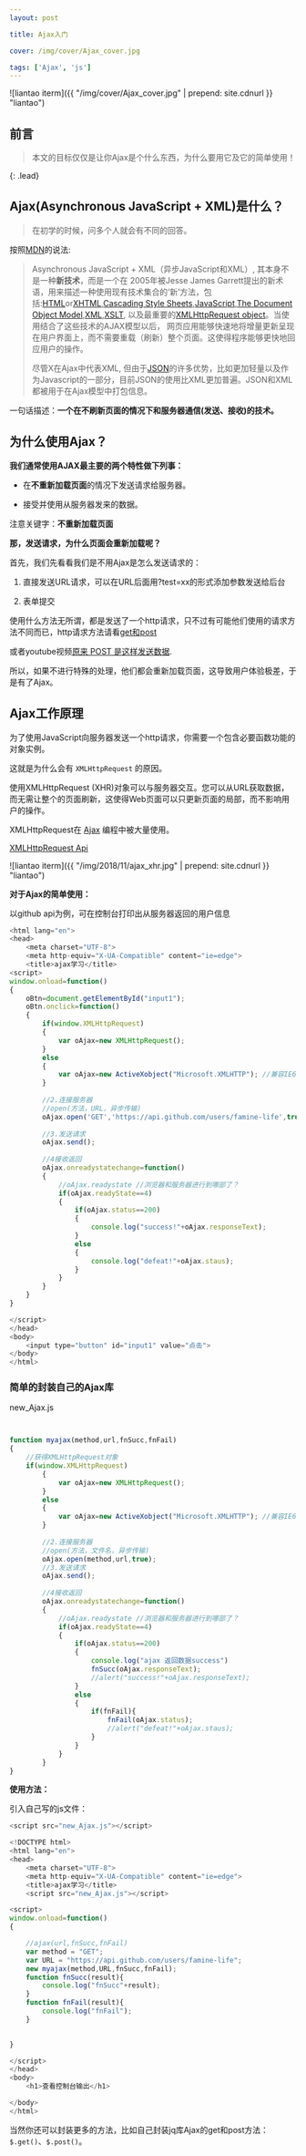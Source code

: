 ```yaml
---
layout: post

title: Ajax入门

cover: /img/cover/Ajax_cover.jpg

tags: ['Ajax', 'js']
---
```


![liantao iterm]({{ "/img/cover/Ajax_cover.jpg" | prepend: site.cdnurl }} "liantao")


## 前言

> 本文的目标仅仅是让你Ajax是个什么东西，为什么要用它及它的简单使用！

{: .lead}
<!--break-->

## Ajax(Asynchronous JavaScript + XML)是什么？

> 在初学的时候，问多个人就会有不同的回答。



按照[MDN](https://developer.mozilla.org/zh-CN/docs/Web/Guide/AJAX)的说法:

> Asynchronous JavaScript + XML（异步JavaScript和XML）, 其本身不是一种**新技术**，而是一个在 2005年被Jesse James Garrett提出的新术语，用来描述一种使用现有技术集合的‘新’方法，包括:[HTML](https://developer.mozilla.org/en-US/docs/HTML "en-US/docs/HTML")or[XHTML](https://developer.mozilla.org/en-US/docs/XHTML "en-US/docs/XHTML"),[Cascading Style Sheets](https://developer.mozilla.org/en-US/docs/CSS "en-US/docs/CSS"),[JavaScript](https://developer.mozilla.org/en-US/docs/JavaScript "en-US/docs/JavaScript"),[The Document Object Model](https://developer.mozilla.org/en-US/docs/DOM "en-US/docs/DOM"),[XML](https://developer.mozilla.org/en-US/docs/XML "en-US/docs/XML"),[XSLT](https://developer.mozilla.org/en-US/docs/XSLT "en-US/docs/XSLT"), 以及最重要的[XMLHttpRequest object](https://developer.mozilla.org/en-US/docs/DOM/XMLHttpRequest)。当使用结合了这些技术的AJAX模型以后， 网页应用能够快速地将增量更新呈现在用户界面上，而不需要重载（刷新）整个页面。这使得程序能够更快地回应用户的操作。
> 
> 
> 
> 尽管X在Ajax中代表XML, 但由于[JSON](https://developer.mozilla.org/zh-CN/docs/Glossary/JSON)的许多优势，比如更加轻量以及作为Javascript的一部分，目前JSON的使用比XML更加普遍。JSON和XML都被用于在Ajax模型中打包信息。



一句话描述：**一个在不刷新页面的情况下和服务器通信(发送、接收)的技术。**



## 为什么使用Ajax？

**我们通常使用AJAX最主要的两个特性做下列事：**

- 在**不重新加载页面**的情况下发送请求给服务器。

- 接受并使用从服务器发来的数据。



注意关键字：**不重新加载页面**



**那，发送请求，为什么页面会重新加载呢？**



首先，我们先看看我们是不用Ajax是怎么发送请求的：

1. 直接发送URL请求，可以在URL后面用?test=xx的形式添加参数发送给后台

2. 表单提交

   

使用什么方法无所谓，都是发送了一个http请求，只不过有可能他们使用的请求方法不同而已，http请求方法请看[get和post](https://www.w3schools.com/tags/ref_httpmethods.asp)

或者youtube视频[原来 POST 是这样发送数据](https://www.youtube.com/watch?v=M22ltMx2Gt8&index=5&list=PLK2w-tGRdrj7BxYFryNVGgAVD7nTzfSoA).



所以，如果不进行特殊的处理，他们都会重新加载页面，这导致用户体验极差，于是有了Ajax。



## Ajax工作原理

为了使用JavaScript向服务器发送一个http请求，你需要一个包含必要函数功能的对象实例。

这就是为什么会有 `XMLHttpRequest` 的原因。



使用XMLHttpRequest (XHR)对象可以与服务器交互。您可以从URL获取数据，而无需让整个的页面刷新，这使得Web页面可以只更新页面的局部，而不影响用户的操作。



XMLHttpRequest在 [Ajax](https://developer.mozilla.org/en-US/docs/AJAX) 编程中被大量使用。

[XMLHttpRequest Api](https://developer.mozilla.org/zh-CN/docs/Web/API/XMLHttpRequest)



![liantao iterm]({{ "/img/2018/11/ajax_xhr.jpg" | prepend: site.cdnurl }} "liantao")



**对于Ajax的简单使用：**



以github api为例，可在控制台打印出从服务器返回的用户信息

```javascript
<html lang="en">
<head>
    <meta charset="UTF-8">
    <meta http-equiv="X-UA-Compatible" content="ie=edge">
    <title>ajax学习</title>
<script>
window.onload=function()
{
    oBtn=document.getElementById("input1");
    oBtn.onclick=function()
    {
        if(window.XMLHttpRequest)
        {
            var oAjax=new XMLHttpRequest();
        }
        else
        {
            var oAjax=new ActiveXobject("Microsoft.XMLHTTP"); //兼容IE6
        }
        
        //2.连接服务器
        //open(方法，URL，异步传输)
        oAjax.open('GET','https://api.github.com/users/famine-life',true);
        
        //3.发送请求
        oAjax.send();
        
        //4接收返回
        oAjax.onreadystatechange=function()
        {
            //oAjax.readystate //浏览器和服务器进行到哪部了？
            if(oAjax.readyState==4)
            {
                if(oAjax.status==200)
                {
                    console.log("success!"+oAjax.responseText);
                }
                else
                {
                    console.log("defeat!"+oAjax.staus);
                }
            }
        }
    }
}

</script>
</head>
<body>
    <input type="button" id="input1" value="点击">
</body>
</html>
```



### 简单的封装自己的Ajax库

new_Ajax.js

```javascript


function myajax(method,url,fnSucc,fnFail)
{
    //获得XMLHttpRequest对象
    if(window.XMLHttpRequest)
        {
            var oAjax=new XMLHttpRequest();
        }
        else
        {
            var oAjax=new ActiveXobject("Microsoft.XMLHTTP"); //兼容IE6
        }
        
        //2.连接服务器
        //open(方法，文件名，异步传输)
        oAjax.open(method,url,true);
        //3.发送请求
        oAjax.send();
        
        //4接收返回
        oAjax.onreadystatechange=function()
        {
            //oAjax.readystate //浏览器和服务器进行到哪部了？
            if(oAjax.readyState==4)
            {
                if(oAjax.status==200)
                {
                    console.log("ajax 返回数据success")
                    fnSucc(oAjax.responseText);
                    //alert("success!"+oAjax.responseText);
                }
                else
                {
                    if(fnFail){
                        fnFail(oAjax.status);
                        //alert("defeat!"+oAjax.staus);
                    }
                }
            }
        }
}

```

**使用方法：**

引入自己写的js文件：

```javascript
<script src="new_Ajax.js"></script>
```

```javascript
<!DOCTYPE html>
<html lang="en">
<head>
    <meta charset="UTF-8">
    <meta http-equiv="X-UA-Compatible" content="ie=edge">
    <title>ajax学习</title>
    <script src="new_Ajax.js"></script>

<script>
window.onload=function()
{

    //ajax(url,fnSucc,fnFail)
    var method = "GET";
    var URL = "https://api.github.com/users/famine-life";
    new myajax(method,URL,fnSucc,fnFail);
    function fnSucc(result){
        console.log("fnSucc"+result);
    }
    function fnFail(result){
        console.log("fnFail");
    }
    

}

</script>
</head>
<body>
    <h1>查看控制台输出</h1>

</body>
</html>
```



当然你还可以封装更多的方法，比如自己封装jq库Ajax的get和post方法：`$.get()`、`$.post()`。













